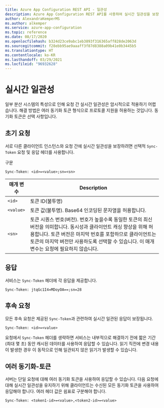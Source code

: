 ```yaml
---
title: Azure App Configuration REST API - 일관성
description: Azure App Configuration REST API를 사용하여 실시간 일관성을 보장하기 위한 참조 페이지
author: AlexandraKemperMS
ms.author: alkemper
ms.service: azure-app-configuration
ms.topic: reference
ms.date: 08/17/2020
ms.openlocfilehash: b324d23ce9abc1eb3893f316365aff828de2063d
ms.sourcegitcommit: f28ebb95ae9aaaff3f87d8388a09b41e0b3445b5
ms.translationtype: HT
ms.contentlocale: ko-KR
ms.lasthandoff: 03/29/2021
ms.locfileid: "96932628"
---
```

# <a name="real-time-consistency"></a>실시간 일관성

일부 분산 시스템의 특성으로 인해 요청 간 실시간 일관성은 암시적으로 적용하기 어렵습니다. 해결 방법은 여러 동기화 토큰 형식으로 프로토콜 지원을 허용하는 것입니다. 동기화 토큰은 선택 사항입니다.

## <a name="initial-request"></a>초기 요청

서로 다른 클라이언트 인스턴스와 요청 간에 실시간 일관성을 보장하려면 선택적 `Sync-Token` 요청 및 응답 헤더를 사용합니다.

구문

```http
Sync-Token: <id>=<value>;sn=<sn>
```

|매개 변수|Description|
|--|--|
| `<id>` | 토큰 ID(불투명) |
| `<value>` | 토큰 값(불투명). Base64 인코딩된 문자열을 허용합니다. |
| `<sn>` | 토큰 시퀀스 번호(버전). 번호가 높을수록 동일한 토큰의 최신 버전을 의미합니다. 동시성과 클라이언트 캐싱 향상을 위해 허용합니다. 토큰 버전은 마지막 번호를 포함하므로 클라이언트는 토큰의 마지막 버전만 사용하도록 선택할 수 있습니다. 이 매개 변수는 요청에 필요하지 않습니다. |

## <a name="response"></a>응답

서비스는 `Sync-Token` 헤더에 각 응답을 제공합니다.

```http
Sync-Token: jtqGc1I4=MDoyOA==;sn=28
```

## <a name="subsequent-requests"></a>후속 요청

모든 후속 요청은 제공된 `Sync-Token`과 관련하여 실시간 일관된 응답이 보장됩니다.

```http
Sync-Token: <id>=<value>
```

요청에서 `Sync-Token` 헤더를 생략하면 서비스는 내부적으로 해결하기 전에 짧은 기간(최대 몇 초) 동안 캐시된 데이터를 사용하여 응답할 수 있습니다. 읽기 직전에 변경 내용이 발생한 경우 이 동작으로 인해 일관되지 않은 읽기가 발생할 수 있습니다.

## <a name="multiple-sync-tokens"></a>여러 동기화-토큰

서버는 단일 요청에 대해 여러 동기화 토큰을 사용하여 응답할 수 있습니다. 다음 요청에 대해 실시간 일관성을 유지하기 위해 클라이언트는 수신된 모든 동기화 토큰을 사용하여 응답해야 합니다. 여러 헤더 값은 쉼표로 구분해야 합니다.

```http
Sync-Token: <token1-id>=<value>,<token2-id>=<value>
```
